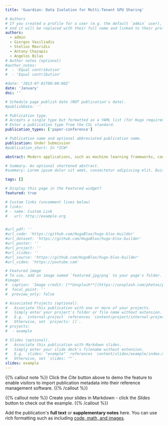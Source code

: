 ```yaml
---
title: 'Guardian: Data Isolation for Multi-Tenant GPU Sharing'

# Authors
# If you created a profile for a user (e.g. the default `admin` user), write the username (folder name) here
# and it will be replaced with their full name and linked to their profile.
authors:
  - admin
  - Giorgos Vasiliadis
  - Stelios Mavridis
  - Antony Chazapis
  - Angelos Bilas
# Author notes (optional)
#author_notes:
#  - 'Equal contribution'
#  - 'Equal contribution'

#date: '2013-07-01T00:00:00Z'
date: 'January'
doi: ''

# Schedule page publish date (NOT publication's date).
#publishDate: ''

# Publication type.
# Accepts a single type but formatted as a YAML list (for Hugo requirements).
# Enter a publication type from the CSL standard.
publication_types: ['paper-conference']

# Publication name and optional abbreviated publication name.
publication: Under Submission
#publication_short: In *ICW*

abstract: Modern applications, such as machine learning frameworks, can only partially utilize beefy GPUs, leading to GPU underutilization in cloud environments. Sharing GPUs across multiple applications from different users can improve resource utilization and consequently cost, energy, and power efficiency. However, GPU sharing creates memory safety concerns because kernels need to share a single GPU address space (common GPU context). Previous GPU memory protection approaches have limited deployability because they require specialized hardware extensions or source code, which is not available in GPU-accelerated libraries heavily used from ML frameworks. In this paper, we present Guardian, a PTX-level bound checking approach for GPUs that limits GPU kernels of each application to stay within the memory partition allocated to them. Guardian relies on three mechanisms: (1) It divides the common GPU address space into separate partitions for different applications. (2) It intercepts and checks data transfers, fencing erroneous operations. (3) It instruments all GPU kernels at the PTX level –available in closed GPU libraries– fencing all kernel memory accesses outside application memory bounds. We implement Guardian as an external, dynamically linked library that can be pre-loaded at application startup time. Guardian’s approach is transparent to applications and can support real-life, complex frameworks, such as Caffe and PyTorch, that issue billions of GPU kernels. Our evaluation show that the overhead of Guardian for such frameworks is between 4% and 12% (on average 9%), compared to native. 

# Summary. An optional shortened abstract.
#summary: Lorem ipsum dolor sit amet, consectetur adipiscing elit. Duis posuere tellus ac convallis placerat. Proin tincidunt magna sed ex sollicitudin condimentum.

tags: []

# Display this page in the Featured widget?
featured: true

# Custom links (uncomment lines below)
# links:
# - name: Custom Link
#   url: http://example.org


#url_pdf: ''
#url_code: 'https://github.com/HugoBlox/hugo-blox-builder'
#url_dataset: 'https://github.com/HugoBlox/hugo-blox-builder'
#url_poster: ''
#url_project: ''
#url_slides: ''
#url_source: 'https://github.com/HugoBlox/hugo-blox-builder'
#url_video: 'https://youtube.com'

# Featured image
# To use, add an image named `featured.jpg/png` to your page's folder.
#image:
#  caption: 'Image credit: [**Unsplash**](https://unsplash.com/photos/pLCdAaMFLTE)'
#  focal_point: ''
#  preview_only: false

# Associated Projects (optional).
#   Associate this publication with one or more of your projects.
#   Simply enter your project's folder or file name without extension.
#   E.g. `internal-project` references `content/project/internal-project/index.md`.
#   Otherwise, set `projects: []`.
# projects:
#  - example

# Slides (optional).
#   Associate this publication with Markdown slides.
#   Simply enter your slide deck's filename without extension.
#   E.g. `slides: "example"` references `content/slides/example/index.md`.
#   Otherwise, set `slides: ""`.
slides: example
---
```


{{% callout note %}}
Click the _Cite_ button above to demo the feature to enable visitors to import publication metadata into their reference management software.
{{% /callout %}}

{{% callout note %}}
Create your slides in Markdown - click the _Slides_ button to check out the example.
{{% /callout %}}

Add the publication's **full text** or **supplementary notes** here. You can use rich formatting such as including [code, math, and images](https://docs.hugoblox.com/content/writing-markdown-latex/).
